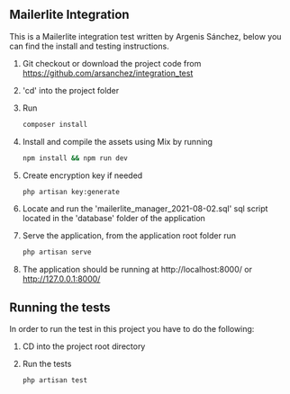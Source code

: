 ## Mailerlite Integration

This is a Mailerlite integration test written by Argenis Sánchez, below you can find the install and testing instructions.

1. Git checkout or download the project code from https://github.com/arsanchez/integration_test

2. 'cd' into the project folder

3. Run 

   ```bash
   composer install
   ```

4. Install and compile the assets using Mix by running 

   ```bash
   npm install && npm run dev
   ```

5. Create encryption key if needed 

   ```bash
   php artisan key:generate
   ```

6. Locate and run the 'mailerlite_manager_2021-08-02.sql' sql script located in the 'database' folder of the application

7. Serve the application, from the application root folder run 

   ```bash
   php artisan serve
   ```

8. The application should be running at http://localhost:8000/ or http://127.0.0.1:8000/

## Running the tests

In order to run the test in this project you have to do the following:

1. CD into the project root directory

2. Run the tests

   ```bash
   php artisan test
   ```

